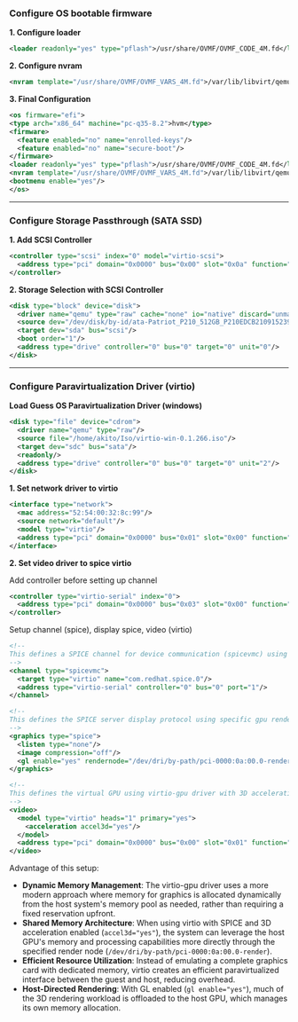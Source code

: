 
### Configure OS bootable firmware

**1. Configure loader**
```xml
<loader readonly="yes" type="pflash">/usr/share/OVMF/OVMF_CODE_4M.fd</loader>
```

**2. Configure nvram**
```xml
<nvram template="/usr/share/OVMF/OVMF_VARS_4M.fd">/var/lib/libvirt/qemu/nvram/Windows_Server_2025_VARS.fd</nvram>
```

**3. Final Configuration**
```xml
<os firmware="efi">
<type arch="x86_64" machine="pc-q35-8.2">hvm</type>
<firmware>
  <feature enabled="no" name="enrolled-keys"/>
  <feature enabled="no" name="secure-boot"/>
</firmware>
<loader readonly="yes" type="pflash">/usr/share/OVMF/OVMF_CODE_4M.fd</loader>
<nvram template="/usr/share/OVMF/OVMF_VARS_4M.fd">/var/lib/libvirt/qemu/nvram/Windows_Server_2025_VARS.fd</nvram>
<bootmenu enable="yes"/>
</os>
```

---
### Configure Storage Passthrough (SATA SSD)

**1. Add SCSI Controller**
```xml
<controller type="scsi" index="0" model="virtio-scsi">
  <address type="pci" domain="0x0000" bus="0x00" slot="0x0a" function="0x0"/>
</controller>
```

**2. Storage Selection with SCSI Controller**
```xml
<disk type="block" device="disk">
  <driver name="qemu" type="raw" cache="none" io="native" discard="unmap"/>
  <source dev="/dev/disk/by-id/ata-Patriot_P210_512GB_P210EDCB2109152394"/>
  <target dev="sda" bus="scsi"/>
  <boot order="1"/>
  <address type="drive" controller="0" bus="0" target="0" unit="0"/>
</disk>
```

---
### Configure Paravirtualization Driver (virtio)

**Load Guess OS Paravirtualization Driver (windows)**
```xml
<disk type="file" device="cdrom">
  <driver name="qemu" type="raw"/>
  <source file="/home/akito/Iso/virtio-win-0.1.266.iso"/>
  <target dev="sdc" bus="sata"/>
  <readonly/>
  <address type="drive" controller="0" bus="0" target="0" unit="2"/>
</disk>
```

**1. Set network driver to virtio**
```xml
<interface type="network">
  <mac address="52:54:00:32:8c:99"/>
  <source network="default"/>
  <model type="virtio"/>
  <address type="pci" domain="0x0000" bus="0x01" slot="0x00" function="0x0"/>
</interface>
```

**2. Set video driver to spice virtio**

Add controller before setting up channel
```xml
<controller type="virtio-serial" index="0">
  <address type="pci" domain="0x0000" bus="0x03" slot="0x00" function="0x0"/>
</controller>
```

Setup channel (spice), display spice, video (virtio)
```xml
<!--
This defines a SPICE channel for device communication (spicevmc) using virtio-serial transport. This channel handles non-graphical data like clipboard sharing, USB redirection, etc.
-->
<channel type="spicevmc">
  <target type="virtio" name="com.redhat.spice.0"/>
  <address type="virtio-serial" controller="0" bus="0" port="1"/>
</channel>

<!-- 
This defines the SPICE server display protocol using specific gpu render node (amd rx570). This channel handles graphical data. 
-->
<graphics type="spice">
  <listen type="none"/>
  <image compression="off"/>
  <gl enable="yes" rendernode="/dev/dri/by-path/pci-0000:0a:00.0-render"/>
</graphics>

<!--
This defines the virtual GPU using virtio-gpu driver with 3D acceleration enabled and specifies its PCI address.
-->
<video>
  <model type="virtio" heads="1" primary="yes">
    <acceleration accel3d="yes"/>
  </model>
  <address type="pci" domain="0x0000" bus="0x00" slot="0x01" function="0x0"/>
</video>
```

Advantage of this setup:
- **Dynamic Memory Management**: The virtio-gpu driver uses a more modern approach where memory for graphics is allocated dynamically from the host system's memory pool as needed, rather than requiring a fixed reservation upfront.
- **Shared Memory Architecture**: When using virtio with SPICE and 3D acceleration enabled (`accel3d="yes"`), the system can leverage the host GPU's memory and processing capabilities more directly through the specified render node (`/dev/dri/by-path/pci-0000:0a:00.0-render`).
- **Efficient Resource Utilization**: Instead of emulating a complete graphics card with dedicated memory, virtio creates an efficient paravirtualized interface between the guest and host, reducing overhead.
- **Host-Directed Rendering**: With GL enabled (`gl enable="yes"`), much of the 3D rendering workload is offloaded to the host GPU, which manages its own memory allocation.